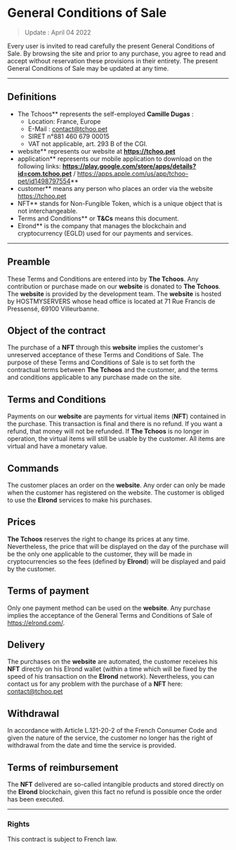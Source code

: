 # General Conditions of Sale

> Update : April 04 2022

Every user is invited to read carefully the present General Conditions of Sale. By browsing the site and prior to any purchase, you agree to read and accept without reservation these provisions in their entirety. The present General Conditions of Sale may be updated at any time.

---

## Definitions

- The Tchoos** represents the self-employed **Camille Dugas** :
    - Location: France, Europe
    - E-Mail : contact@tchoo.pet
    - SIRET n°881 460 679 00015
    - VAT not applicable, art. 293 B of the CGI.
- website** represents our website at **https://tchoo.pet**
- application** represents our mobile application to download on the following links: **https://play.google.com/store/apps/details?id=com.tchoo.pet** / https://apps.apple.com/us/app/tchoo-pet/id1498797554**
- customer** means any person who places an order via the website https://tchoo.pet
- NFT** stands for Non-Fungible Token, which is a unique object that is not interchangeable.
- Terms and Conditions** or **T&Cs** means this document.
- Elrond** is the company that manages the blockchain and cryptocurrency (EGLD) used for our payments and services.

---

## Preamble

These Terms and Conditions are entered into by **The Tchoos**. Any contribution or purchase made on our **website** is donated to **The Tchoos**. The **website** is provided by the development team. The **website** is hosted by HOSTMYSERVERS whose head office is located at 71 Rue Francis de Pressensé, 69100 Villeurbanne.

## Object of the contract

The purchase of a **NFT** through this **website** implies the customer's unreserved acceptance of these Terms and Conditions of Sale. The purpose of these Terms and Conditions of Sale is to set forth the contractual terms between **The Tchoos** and the customer, and the terms and conditions applicable to any purchase made on the site.

## Terms and Conditions 

Payments on our **website** are payments for virtual items (**NFT**) contained in the purchase. This transaction is final and there is no refund. If you want a refund, that money will not be refunded. If **The Tchoos** is no longer in operation, the virtual items will still be usable by the customer. All items are virtual and have a monetary value.

## Commands

The customer places an order on the **website**. Any order can only be made when the customer has registered on the website. The customer is obliged to use the **Elrond** services to make his purchases.

## Prices

**The Tchoos** reserves the right to change its prices at any time. Nevertheless, the price that will be displayed on the day of the purchase will be the only one applicable to the customer, they will be made in cryptocurrencies so the fees (defined by **Elrond**) will be displayed and paid by the customer.

## Terms of payment

Only one payment method can be used on the **website**. Any purchase implies the acceptance of the General Terms and Conditions of Sale of https://elrond.com/.

## Delivery

The purchases on the **website** are automated, the customer receives his **NFT** directly on his Elrond wallet (within a time which will be fixed by the speed of his transaction on the **Elrond** network). Nevertheless, you can contact us for any problem with the purchase of a **NFT** here: contact@tchoo.pet

## Withdrawal  

In accordance with Article L.121-20-2 of the French Consumer Code and given the nature of the service, the customer no longer has the right of withdrawal from the date and time the service is provided.

## Terms of reimbursement

The **NFT** delivered are so-called intangible products and stored directly on the **Elrond** blockchain, given this fact no refund is possible once the order has been executed.

---

### Rights

This contract is subject to French law.